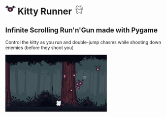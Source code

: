 # ![gameplay](data/resource/enemy.gif) Kitty Runner ![gameplay](data/resource/running.gif)

## Infinite Scrolling Run'n'Gun made with Pygame

Control the kitty as you run and double-jump chasms while shooting down enemies (before they shoot you)

![gameplay](data/resource/gameplay.gif)
